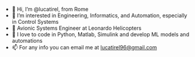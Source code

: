 - 👋 Hi, I’m @lucatirel, from Rome
- 👀 I’m interested in Engineering, Informatics, and Automation, especially in Control Systems
- 🌱 Avionic Systems Engineer at Leonardo Helicopters 
- 💞️ I love to code in Python, Matlab, Simulink and develop ML models and automations
- 📫 For any info you can email me at lucatirel96@gmail.com

<!---
lucatirel/lucatirel is a ✨ special ✨ repository because its `README.md` (this file) appears on your GitHub profile.
You can click the Preview link to take a look at your changes.
--->
